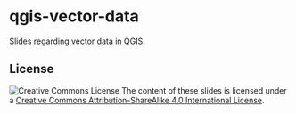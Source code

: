 # qgis-vector-data

Slides regarding vector data in QGIS.

## License

![Creative Commons License](https://i.creativecommons.org/l/by-sa/4.0/88x31.png)
The content of these slides is licensed under a [Creative Commons Attribution-ShareAlike 4.0 International License](http://creativecommons.org/licenses/by-sa/4.0/).
